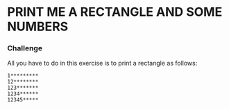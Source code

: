 # PRINT ME A RECTANGLE AND SOME NUMBERS


### Challenge

All you have to do in this exercise is to print a rectangle
as follows:

```
1*********
12********
123*******
1234******
12345*****
```
